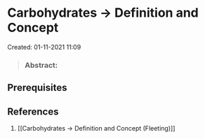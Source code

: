 # Carbohydrates -> Definition and Concept
Created: 01-11-2021 11:09

> ### **Abstract:**

## Prerequisites

## References
1. [[Carbohydrates -> Definition and Concept (Fleeting)]]